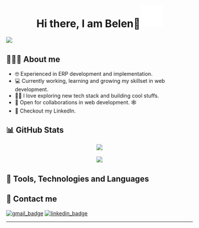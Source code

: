 
<h1 align="center">Hi there, I am Belen🦙<img src="https://github.com/Kathryn-Jie/Kathryn-Jie/blob/main/wave.gif" width="60px"/></h1>

![](https://komarev.com/ghpvc/?username=anabelena&color=ff69b4&label=🙃Nice_To_Meet_U!_You+are+my+visitor+No.&style=for-the-badge&base=1010)


## 🙋🏻‍♀️ About me

- 🤓  Experienced in ERP development and implementation.
- 💻  Currently working, learning and growing my skillset in web development.
- 🫶🏻  I love exploring new tech stack and building cool stuffs.
- 🤝  Open for collaborations in web development. 🕸️
- 📝  Checkout my LinkedIn.

## 📊 GitHub Stats 

<p align="center"> <img src="https://github-readme-stats.vercel.app/api/top-langs/?username=anabelena&layout=donut"> </p>

<p align="center"> <img src="https://github-readme-stats.vercel.app/api?username=anabelena&show_icons=true&theme=radical)" > </p>


 ## 🔮 Tools, Technologies and Languages


## 📧 Contact me

[![gmail_badge]](mailto:anabelen.aristah@gmail.com) [![linkedin_badge]][linkedin] 


<!-- profile links -->
[github_profile]: https://github.com/anabelena "Github Profile"
[linkedin]: https://linkedin.com/in/belenarista "Linkedin Profile"

<!-- badges -->
[gmail_badge]: https://img.shields.io/badge/-anabelen.aristah%40gmail.com-red?style=flat-square&logo=Gmail&logoColor=white&link=mailto:anabelen.aristah@gmail.com
[linkedin_badge]: https://img.shields.io/badge/-Linkedin-blue?style=flat-square&logo=linkedin&logoColor=white&link=https://www.linkedin.com/in/belenarista
-----
